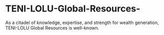 # TENI-LOLU-Global-Resources-
As a citadel of knowledge, expertise, and strength for wealth generation, TENI-LOLU Global Resources is well-known.
